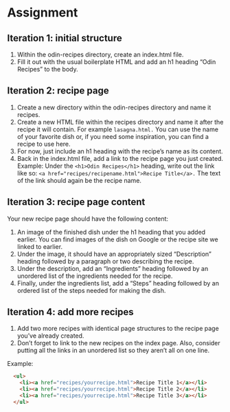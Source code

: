 # Assignment

## Iteration 1: initial structure

1. Within the odin-recipes directory, create an index.html file.
2. Fill it out with the usual boilerplate HTML and add an h1 heading “Odin Recipes” to the body.

## Iteration 2: recipe page

1. Create a new directory within the odin-recipes directory and name it recipes.
2. Create a new HTML file within the recipes directory and name it after the recipe it will contain.
  For example `lasagna.html.` You can use the name of your favorite dish or, if you need some inspiration, you can find a recipe to use here.
3. For now, just include an h1 heading with the recipe’s name as its content.
4. Back in the index.html file, add a link to the recipe page you just created. Example: Under the `<h1>Odin Recipes</h1>` heading, write out the link like so: `<a href="recipes/recipename.html">Recipe Title</a>.` The text of the link should again be the recipe name.

## Iteration 3: recipe page content

Your new recipe page should have the following content:

1. An image of the finished dish under the h1 heading that you added earlier. You can find images of the dish on Google or the recipe site we linked to earlier.
2. Under the image, it should have an appropriately sized “Description” heading followed by a paragraph or two describing the recipe.
3. Under the description, add an “Ingredients” heading followed by an unordered list of the ingredients needed for the recipe.
4. Finally, under the ingredients list, add a “Steps” heading followed by an ordered list of the steps needed for making the dish.

## Iteration 4: add more recipes

1. Add two more recipes with identical page structures to the recipe page you’ve already created.
2. Don’t forget to link to the new recipes on the index page. Also, consider putting all the links in an unordered list so they aren’t all on one line.

Example:

```html
  <ul>
    <li><a href="recipes/yourrecipe.html">Recipe Title 1</a></li>
    <li><a href="recipes/yourrecipe.html">Recipe Title 2</a></li>
    <li><a href="recipes/yourrecipe.html">Recipe Title 3</a></li>
  </ul>
```
